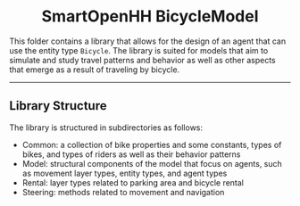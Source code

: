 <h1 align="center">SmartOpenHH BicycleModel</h1>

This folder contains a library that allows for the design of an agent that can use the entity type `Bicycle`. The library is suited for models that aim to simulate and study travel patterns and behavior as well as other aspects that emerge as a result of traveling by bicycle. 

___

## Library Structure

The library is structured in subdirectories as follows:

- Common: a collection of bike properties and some constants, types of bikes, and types of riders as well as their behavior patterns
- Model: structural components of the model that focus on agents, such as movement layer types, entity types, and agent types
- Rental: layer types related to parking area and bicycle rental
- Steering: methods related to movement and navigation